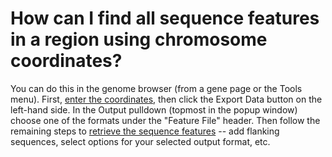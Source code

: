 # How can I find all sequence features in a region using chromosome coordinates?
<!-- pombase_categories: Genome browser,Finding data -->

You can do this in the genome browser (from a gene page or the Tools
menu). First, [enter the coordinates](/faq/how-can-i-display-a-sequence-region-using-sequence-coordinates-in-the-genome-browser),
then click the Export Data button on the left-hand side. In the Output
pulldown (topmost in the popup window) choose one of the formats under
the "Feature File" header. Then follow the remaining steps to 
[retrieve the sequence features](/faq/how-can-i-retrieve-the-sequence-of-a-region-using-sequence-coordinates) --
add flanking sequences, select options for your selected output format,
etc.

